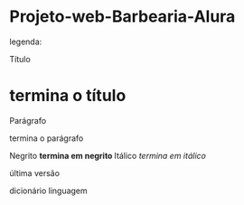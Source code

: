 # Projeto-web-Barbearia-Alura
legenda: <tag> 
  
Título <h1> termina o título </h1>
Parágrafo <p> termina o parágrafo </p>
Negrito <strong> termina em negrito </strong>
Itálico <em> termina em itálico </em>
<!DOCTYPE html> última versão 
<meta charset="UTF-8"> dicionário linguagem 
<title> Título da página web
<head> conteúdo para o navegador 
<body> exibir a informação na página 
style="font-size: 20px" altera tamanho da fonte (base 16 pixels)
style="text-align: center" alinhar o texto no centro
<link rel="stylesheet" href="style.css"> referenciar o arquivo css 
background: #CCCCCC muda a cor do fundo para cinza (cor hexadecimal)
<img src ="banner.jpg"> subir imagem
id="banner" identificador
<ul> lista desordenada
<ol> lista ordenada
<header> cabeçalho
padding: 20px espaçamento
display: inline-block; bordas
vertical-align: top; alinhamento
width: 20%; largura
margin-right: 15%; margem direita
